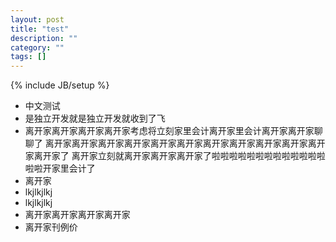```yaml
---
layout: post
title: "test"
description: ""
category: ""
tags: []
---
```

{% include JB/setup %}

- 中文测试
- 是独立开发就是独立开发就收到了飞
- 离开家离开家离开家离开家考虑将立刻家里会计离开家里会计离开家离开家聊聊了
离开家离开家离开家离开家离开家离开家离开家离开家离开家离开家离开家离开家了
离开家立刻就离开家离开家离开家了啦啦啦啦啦啦啦啦啦啦啦啦啦啦啦开家里会计了
- 离开家
- lkjlkjlkj
- lkjlkjlkj
- 离开家离开家离开家离开家
- 离开家刊例价
